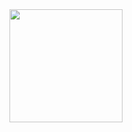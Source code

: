 <img aling = "center" height = "200" src = "https://i.pinimg.com/originals/7b/77/03/7b77034443604dfbcd3242b3d9811a64.gif" />
